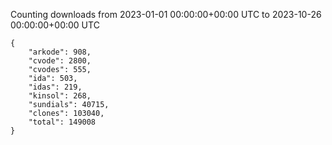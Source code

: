 
Counting downloads from 2023-01-01 00:00:00+00:00 UTC to 2023-10-26 00:00:00+00:00 UTC

```
{
    "arkode": 908,
    "cvode": 2800,
    "cvodes": 555,
    "ida": 503,
    "idas": 219,
    "kinsol": 268,
    "sundials": 40715,
    "clones": 103040,
    "total": 149008
}
```
